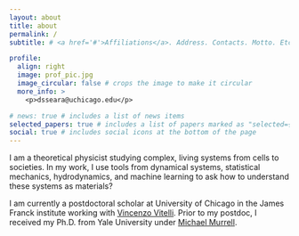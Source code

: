 ```yaml
---
layout: about
title: about
permalink: /
subtitle: # <a href='#'>Affiliations</a>. Address. Contacts. Motto. Etc.

profile:
  align: right
  image: prof_pic.jpg
  image_circular: false # crops the image to make it circular
  more_info: >
    <p>dsseara@uchicago.edu</p>

# news: true # includes a list of news items
selected_papers: true # includes a list of papers marked as "selected={true}"
social: true # includes social icons at the bottom of the page
---
```


I am a theoretical physicist studying complex, living systems from cells to societies.
In my work, I use tools from dynamical systems, statistical mechanics, hydrodynamics, and machine learning to ask how to understand these systems as materials?

I am currently a postdoctoral scholar at University of Chicago in the James Franck institute working with [Vincenzo Vitelli](https://home.uchicago.edu/~vitelli/index.html). Prior to my postdoc, I received my Ph.D. from Yale University under [Michael Murrell](https://livingmatter.yale.edu).